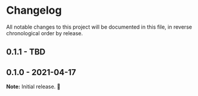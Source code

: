 # Changelog

All notable changes to this project will be documented in this file, in reverse chronological order by release.

## 0.1.1 - TBD

## 0.1.0 - 2021-04-17

**Note:** Initial release. :rocket:
